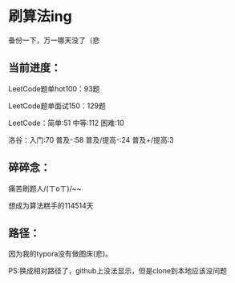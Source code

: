 # 刷算法ing

备份一下，万一哪天没了（悲



## 当前进度：

LeetCode题单hot100：93题

LeetCode题单面试150：129题

LeetCode：简单:51	中等:112	困难:10

洛谷：入门:70	普及-:58	普及/提高-:24	普及+/提高:3




## 碎碎念：

痛苦刷题人/(ㄒoㄒ)/~~

想成为算法糕手的114514天



## 路径：

因为我的typora没有做图床(悲)。

PS:换成相对路径了，github上没法显示，但是clone到本地应该没问题